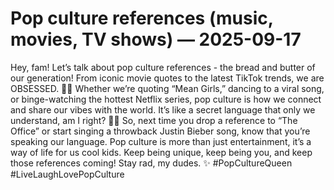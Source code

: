 # Pop culture references (music, movies, TV shows) — 2025-09-17

Hey, fam! Let’s talk about pop culture references - the bread and butter of our generation! From iconic movie quotes to the latest TikTok trends, we are OBSESSED. 🍿🎶 Whether we’re quoting “Mean Girls,” dancing to a viral song, or binge-watching the hottest Netflix series, pop culture is how we connect and share our vibes with the world. It’s like a secret language that only we understand, am I right? 💁‍♀️ So, next time you drop a reference to “The Office” or start singing a throwback Justin Bieber song, know that you’re speaking our language. Pop culture is more than just entertainment, it’s a way of life for us cool kids. Keep being unique, keep being you, and keep those references coming! Stay rad, my dudes. ✨ #PopCultureQueen #LiveLaughLovePopCulture
